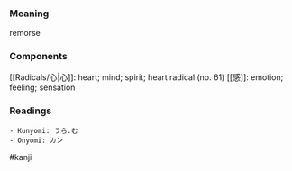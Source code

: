 ### Meaning

remorse

### Components

[[Radicals/心|心]]: heart; mind; spirit; heart radical (no. 61) [[感]]: emotion; feeling; sensation

### Readings

```
- Kunyomi: うら.む
- Onyomi: カン
```

#kanji